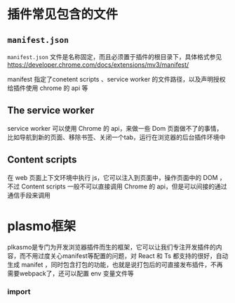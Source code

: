# 插件常见包含的文件

## `manifest.json`
`manifest.json` 文件是名称固定，而且必须置于插件的根目录下，具体格式参见 https://developer.chrome.com/docs/extensions/mv3/manifest/

manifest 指定了conetent scripts 、service worker 的文件路径，以及声明授权给插件使用 chrome 的 api 等

## The service worker
service worker 可以使用 Chrome 的 api，来做一些 Dom 页面做不了的事情，比如导航到新的页面、移除书签、关闭一个tab，运行在浏览器的后台插件环境中

## Content scripts
在 web 页面上下文环境中执行 js，它可以注入到页面中，操作页面中的 DOM ，不过 Content scripts 一般不可以直接调用 Chrome 的 api，但是可以间接的通过通信手段来调用

# plasmo框架
plkasmo是专门为开发浏览器插件而生的框架，它可以让我们专注开发插件的内容，而不用过度关心manifest等配置的问题，对 React 和 Ts 都支持的很好，自动生成 manifet ，同时包含打包的功能，也就是说打包后的可直接发布插件，不再需要webpack了，还可以配置 env 变量文件等

### import


